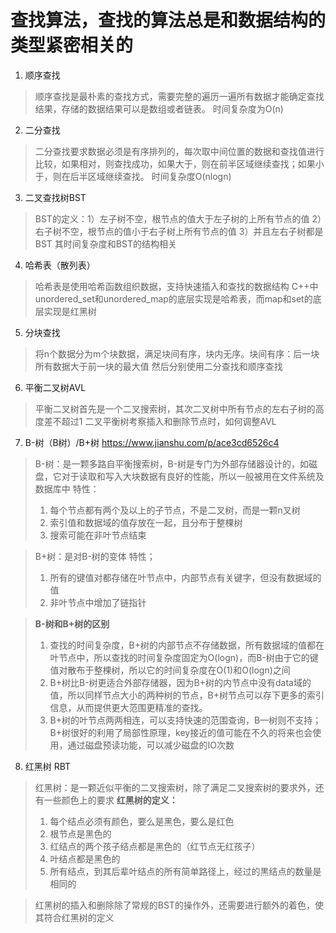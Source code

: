 # **查找算法，查找的算法总是和数据结构的类型紧密相关的**

1. 顺序查找
> 顺序查找是最朴素的查找方式，需要完整的遍历一遍所有数据才能确定查找结果，存储的数据结果可以是数组或者链表。
> 时间复杂度为O(n)

2. 二分查找
> 二分查找要求数据必须是有序排列的，每次取中间位置的数据和查找值进行比较，如果相对，则查找成功，如果大于，则在前半区域继续查找；如果小于，则在后半区域继续查找。
> 时间复杂度O(nlogn)

3. 二叉查找树BST
> BST的定义：1）左子树不空，根节点的值大于左子树的上所有节点的值 2）右子树不空，根节点的值小于右子树上所有节点的值 3）并且左右子树都是BST
> 其时间复杂度和BST的结构相关

4. 哈希表（散列表）
> 哈希表是使用哈希函数组织数据，支持快速插入和查找的数据结构
> C++中unordered_set和unordered_map的底层实现是哈希表，而map和set的底层实现是红黑树

5. 分块查找
> 将n个数据分为m个块数据，满足块间有序，块内无序。块间有序：后一块所有数据大于前一块的最大值
> 然后分别使用二分查找和顺序查找

6. 平衡二叉树AVL
> 平衡二叉树首先是一个二叉搜索树，其次二叉树中所有节点的左右子树的高度差不超过1
> 二叉平衡树考察插入和删除节点时，如何调整AVL

7. B-树（B树）/B+树 https://www.jianshu.com/p/ace3cd6526c4
> B-树：是一颗多路自平衡搜索树，B-树是专门为外部存储器设计的，如磁盘，它对于读取和写入大块数据有良好的性能，所以一般被用在文件系统及数据库中
> 特性：
> 1. 每个节点都有两个及以上的子节点，不是二叉树，而是一颗n叉树
> 2. 索引值和数据域的值存放在一起，且分布于整棵树
> 3. 搜索可能在非叶节点结束

> B+树：是对B-树的变体
> 特性；
> 1. 所有的键值对都存储在叶节点中，内部节点有关键字，但没有数据域的值
> 2. 非叶节点中增加了链指针

> **B-树和B+树的区别**
> 1. 查找的时间复杂度，B+树的内部节点不存储数据，所有数据域的值都在叶节点中，所以查找的时间复杂度固定为O(logn)，而B-树由于它的键值对散布于整棵树，所以它的时间复杂度在O(1)和O(logn)之间
> 2. B+树比B-树更适合外部存储器，因为B+树的内节点中没有data域的值，所以同样节点大小的两种树的节点，B+树节点可以存下更多的索引信息，从而提供更大范围更精准的查找。
> 3. B+树的叶节点两两相连，可以支持快速的范围查询，B—树则不支持；B+树很好的利用了局部性原理，key接近的值可能在不久的将来也会使用，通过磁盘预读功能，可以减少磁盘的IO次数

8. 红黑树 RBT
> 红黑树：是一颗近似平衡的二叉搜索树，除了满足二叉搜索树的要求外，还有一些颜色上的要求
> **红黑树的定义：**
> 1. 每个结点必须有颜色，要么是黑色，要么是红色
> 2. 根节点是黑色的
> 3. 红结点的两个孩子结点都是黑色的（红节点无红孩子）
> 4. 叶结点都是黑色的
> 5. 所有结点，到其后辈叶结点的所有简单路径上，经过的黒结点的数量是相同的

> 红黑树的插入和删除除了常规的BST的操作外，还需要进行额外的着色，使其符合红黑树的定义
